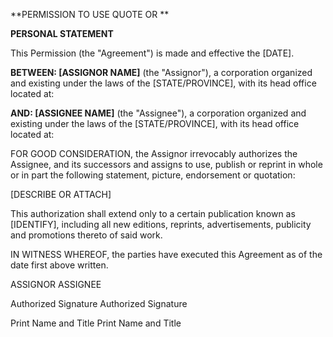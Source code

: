 **PERMISSION TO USE QUOTE OR **

**PERSONAL STATEMENT**

This Permission (the \"Agreement\") is made and effective the \[DATE\].

**BETWEEN: \[ASSIGNOR NAME\]** (the \"Assignor\"), a corporation
organized and existing under the laws of the \[STATE/PROVINCE\], with
its head office located at:

**AND: \[ASSIGNEE NAME\]** (the \"Assignee\"), a corporation organized
and existing under the laws of the \[STATE/PROVINCE\], with its head
office located at:

FOR GOOD CONSIDERATION, the Assignor irrevocably authorizes the
Assignee, and its successors and assigns to use, publish or reprint in
whole or in part the following statement, picture, endorsement or
quotation:

\[DESCRIBE OR ATTACH\]

This authorization shall extend only to a certain publication known as
\[IDENTIFY\], including all new editions, reprints, advertisements,
publicity and promotions thereto of said work.

IN WITNESS WHEREOF, the parties have executed this Agreement as of the
date first above written.

ASSIGNOR ASSIGNEE

Authorized Signature Authorized Signature

Print Name and Title Print Name and Title
